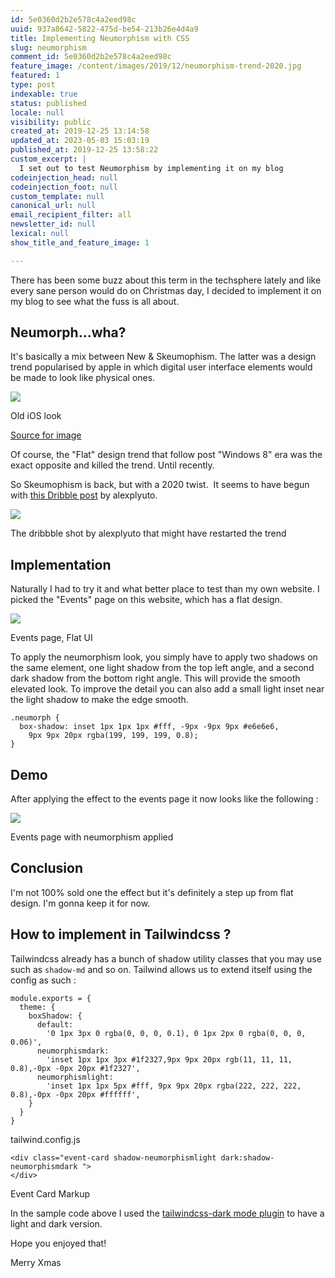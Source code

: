 ```yaml
---
id: 5e0360d2b2e578c4a2eed98c
uuid: 937a8642-5822-475d-be54-213b26e4d4a9
title: Implementing Neumorphism with CSS
slug: neumorphism
comment_id: 5e0360d2b2e578c4a2eed98c
feature_image: /content/images/2019/12/neumorphism-trend-2020.jpg
featured: 1
type: post
indexable: true
status: published
locale: null
visibility: public
created_at: 2019-12-25 13:14:58
updated_at: 2023-05-03 15:03:19
published_at: 2019-12-25 13:58:22
custom_excerpt: |
  I set out to test Neumorphism by implementing it on my blog
codeinjection_head: null
codeinjection_foot: null
custom_template: null
canonical_url: null
email_recipient_filter: all
newsletter_id: null
lexical: null
show_title_and_feature_image: 1

---
```


There has been some buzz about this term in the techsphere lately and like every sane person would do on Christmas day, I decided to implement it on my blog to see what the fuss is all about.

## Neumorph...wha?

It's basically a mix between New & Skeumophism. The latter was a design trend popularised by apple in which digital user interface elements would be made to look like physical ones.

![](/content/images/2019/12/image-1.png)

Old iOS look 

[Source for image](https://gizmodo.com/skeuomorphism-will-never-go-away-and-thats-a-good-thin-1642089313)

Of course, the "Flat" design trend that follow post "Windows 8" era was the exact opposite and killed the trend. Until recently.

So Skeumophism is back, but with a 2020 twist.  It seems to have begun with [this Dribble post](https://dribbble.com/shots/7994421-Skeuomorph-Mobile-Banking) by alexplyuto.

![](/content/images/2019/12/alexplyuto-dribble-skeu.png)

The dribbble shot by alexplyuto that might have restarted the trend

## Implementation

Naturally I had to try it and what better place to test than my own website. I picked the "Events" page on this website, which has a flat design.

![](/content/images/2019/12/Screenshot-2019-12-25-at-17.29.58.jpg)

Events page, Flat UI

To apply the neumorphism look, you simply have to apply two shadows on the same element, one light shadow from the top left angle, and a second dark shadow from the bottom right angle. This will provide the smooth elevated look. To improve the detail you can also add a small light inset near the light shadow to make the edge smooth.

    .neumorph {
      box-shadow: inset 1px 1px 1px #fff, -9px -9px 9px #e6e6e6,
        9px 9px 20px rgba(199, 199, 199, 0.8);
    }
    

## Demo

After applying the effect to the events page it now looks like the following :

![](/content/images/2019/12/Screenshot-2019-12-25-at-17.42.00.jpg)

Events page with neumorphism applied

## Conclusion

I'm not 100% sold one the effect but it's definitely a step up from flat design. I'm gonna keep it for now.

## How to implement in Tailwindcss ?

Tailwindcss already has a bunch of shadow utility classes that you may use such as `shadow-md` and so on. Tailwind allows us to extend itself using the config as such :

    module.exports = {
      theme: {
    	boxShadow: {
          default:
            '0 1px 3px 0 rgba(0, 0, 0, 0.1), 0 1px 2px 0 rgba(0, 0, 0, 0.06)',
          neumorphismdark:
            'inset 1px 1px 3px #1f2327,9px 9px 20px rgb(11, 11, 11, 0.8),-0px -0px 20px #1f2327',
          neumorphismlight:
            'inset 1px 1px 5px #fff, 9px 9px 20px rgba(222, 222, 222, 0.8),-0px -0px 20px #ffffff',
        }
      }
    }

tailwind.config.js

    <div class="event-card shadow-neumorphismlight dark:shadow-neumorphismdark ">
    </div>

Event Card Markup

In the sample code above I used the [tailwindcss-dark mode plugin](https://github.com/ChanceArthur/tailwindcss-dark-mode) to have a light and dark version.

Hope you enjoyed that!

Merry Xmas